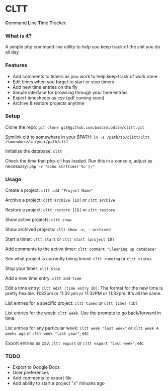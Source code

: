 # CLTT

**C**ommand **L**ine **T**ime **T**racker.

### What is it?
A simple php command line utility to help you keep track of the shit you do all day.

### Features
* Add comments to timers as you work to help keep track of work done
* Edit times when you forget to start or stop timers
* Add new time entries on the fly
* Simple interface for browsing through your time entries
* Export timesheets as csv (pdf coming soon)
* Archive & restore projects anytime

### Setup
Clone the repo: `git clone git@github.com:badcrocodile/clitt.git`

Symlink cltt to somewhere in your $PATH: `ln -s /path/to/clitt/cltt /somewhere/in/your/path/cltt`

Initialize the database: `cltt`

Check the time that php-cli has loaded. Run this in a console, adjust as necessary: `php -r "echo strftime('%c');"`

### Usage
Create a project: `cltt add "Project Name"`

Archive a project: `cltt archive [ID]` or `cltt archive`

Restore a project: `cltt restore [ID]` or `cltt restore`

Show active projects: `cltt show`

Show archived projects: `cltt show -a, --archived`

Start a timer: `cltt start` or `cltt start [project ID]`

Add comments to the active timer: `cltt comment "Cleaning up database"`

See what project is currently being timed: `cltt running` or `cltt status`

Stop your timer: `cltt stop`

Add a new time entry: `cltt add-time`

Edit a time entry: `cltt edit [time entry ID]`. The format for the new time is pretty flexible. 11:32pm or 11:32 pm or 11:32PM or 11:32pm. It's all the same.

List entries for a specific project: `cltt times` or `cltt times [ID]`

List entries for the week: `cltt week`. Use the prompts to go back/forward in time.

List entries for any particular week: `cltt week "last week"` or `cltt week 4 weeks ago` or `cltt week "last year"`, etc

Export entries as csv: `cltt export` or `cltt export "last week"`, etc

### TODO

* Export to Google Docs
* User preferences
* Add comments to export file
* Add ability to start a project "x" minutes ago